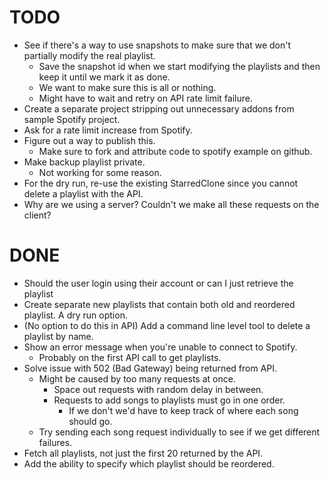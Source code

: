 # TODO
- See if there's a way to use snapshots to make sure that we don't partially modify the real playlist.
    - Save the snapshot id when we start modifying the playlists and then keep it until we mark it as done.
    - We want to make sure this is all or nothing.
    - Might have to wait and retry on API rate limit failure.
- Create a separate project stripping out unnecessary addons from sample Spotify project.
- Ask for a rate limit increase from Spotify.
- Figure out a way to publish this.
    - Make sure to fork and attribute code to spotify example on github.
- Make backup playlist private.
    - Not working for some reason.
- For the dry run, re-use the existing StarredClone since you cannot delete a playlist with the API.
- Why are we using a server? Couldn't we make all these requests on the client?

# DONE
- Should the user login using their account or can I just retrieve the playlist 
- Create separate new playlists that contain both old and reordered playlist. A dry run option.
- (No option to do this in API) Add a command line level tool to delete a playlist by name. 
- Show an error message when you're unable to connect to Spotify.
    - Probably on the first API call to get playlists.
- Solve issue with 502 (Bad Gateway) being returned from API.
    - Might be caused by too many requests at once.
        - Space out requests with random delay in between.
        - Requests to add songs to playlists must go in one order.
            - If we don't we'd have to keep track of where each song should go.
    - Try sending each song request individually to see if we get different failures.
- Fetch all playlists, not just the first 20 returned by the API.
- Add the ability to specify which playlist should be reordered.